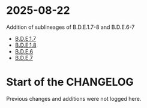 # 2025-08-22

Addition of sublineages of B.D.E.1.7-8 and B.D.E.6-7

 - [B.D.E.1.7](https://github.com/rsv-lineages/lineage-designation-A/blob/main/lineages/B.D.E.1.7.yml)
 - [B.D.E.1.8](https://github.com/rsv-lineages/lineage-designation-A/blob/main/lineages/B.D.E.1.8.yml)
 - [B.D.E.6](https://github.com/rsv-lineages/lineage-designation-A/blob/main/lineages/B.D.E.6.yml)
 - [B.D.E.7](https://github.com/rsv-lineages/lineage-designation-A/blob/main/lineages/B.D.E.7.yml)

# Start of the CHANGELOG
Previous changes and additions were not logged here.
